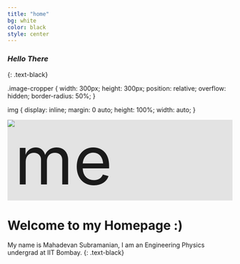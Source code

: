 ```yaml
---
title: "home"
bg: white
color: black
style: center
---
```


### *Hello There*
{: .text-black}

.image-cropper {
    width: 300px;
    height: 300px;
    position: relative;
    overflow: hidden;
    border-radius: 50%;
}

img {
    display: inline;
    margin: 0 auto;
    height: 100%;
    width: auto;
}
<div class="image-cropper" style="font-size:150px; background:rgba(0,0,0,0.1)">
  <img src="https://raw.githubusercontent.com/mahadevans2432/mahadevans2432.github.io/master/img/me.jpeg" alt="me">
</div>

# Welcome to my Homepage :)
My name is Mahadevan Subramanian, I am an Engineering Physics undergrad at IIT Bombay.
{: .text-black}


